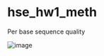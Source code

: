 # hse_hw1_meth

Per base sequence quality

![image](https://user-images.githubusercontent.com/56909634/155004912-3e7e3a5a-31bc-4b06-9002-fc9c9344aaef.png)
